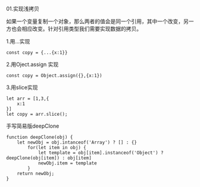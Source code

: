 01.实现浅拷贝

如果一个变量复制一个对象，那么两者的值会是同一个引用，其中一个改变，另一方也会相应改变。针对引用类型我们需要实现数据的拷贝。

1.用...实现

```
const copy = {...{x:1}}
```



2.用Oject.assign 实现
```
const copy = Object.assign({},{x:1})

```

3.用slice实现

```
let arr = [1,3,{
	x:1
}]
let copy = arr.slice();
```


手写简易版deepClone

```
function deepClone(obj) {
	let newObj = obj.intanceof('Array') ? [] : {}
		for(let item in obj) {
			let template = obj[item].instanceof('Object') ? deepClone(obj[item]) : obj[item]
			newObj.item = template
		}
	return newObj;
} 
```
